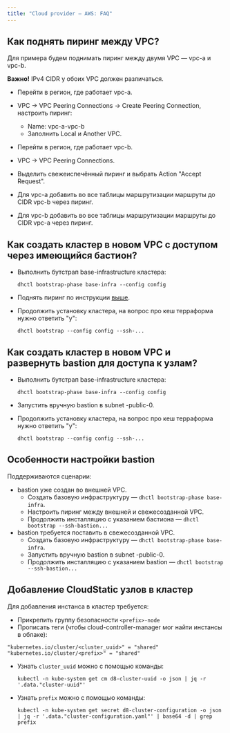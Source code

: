 ```yaml
---
title: "Cloud provider — AWS: FAQ"
---
```



## Как поднять пиринг между VPC?

Для примера будем поднимать пиринг между двумя VPC — vpc-a и vpc-b.

**Важно!**
IPv4 CIDR у обоих VPC должен различаться.

* Перейти в регион, где работает vpc-a.
* VPC -> VPC Peering Connections -> Create Peering Connection, настроить пиринг:

  * Name: vpc-a-vpc-b
  * Заполнить Local и Another VPC.

* Перейти в регион, где работает vpc-b.
* VPC -> VPC Peering Connections.
* Выделить свежеиспечённый пиринг и выбрать Action "Accept Request".
* Для vpc-a добавить во все таблицы маршрутизации маршруты до CIDR vpc-b через пиринг.
* Для vpc-b добавить во все таблицы маршрутизации маршруты до CIDR vpc-a через пиринг.


## Как создать кластер в новом VPC с доступом через имеющийся бастион?

* Выполнить бутстрап base-infrastructure кластера:

  ```shell
  dhctl bootstrap-phase base-infra --config config
  ```

* Поднять пиринг по инструкции [выше](#как-поднять-пиринг-между-vpc).
* Продолжить установку кластера, на вопрос про кеш терраформа нужно ответить "y":

  ```shell
  dhctl bootstrap --config config --ssh-...
  ```

## Как создать кластер в новом VPC и развернуть bastion для доступа к узлам?

* Выполнить бутстрап base-infrastructure кластера:

  ```shell
  dhctl bootstrap-phase base-infra --config config
  ```

* Запустить вручную bastion в subnet <prefix>-public-0.
* Продолжить установку кластера, на вопрос про кеш терраформа нужно ответить "y":

  ```shell
  dhctl bootstrap --config config --ssh-...
  ```

## Особенности настройки bastion

Поддерживаются сценарии:
* bastion уже создан во внешней VPC.
  * Создать базовую инфраструктуру — `dhctl bootstrap-phase base-infra`.
  * Настроить пиринг между внешней и свежесозданной VPC.
  * Продолжить инсталляцию с указанием бастиона — `dhctl bootstrap --ssh-bastion...`
* bastion требуется поставить в свежесозданной VPC.
  * Создать базовую инфраструктуру — `dhctl bootstrap-phase base-infra`.
  * Запустить вручную bastion в subnet <prefix>-public-0.
  * Продолжить инсталляцию с указанием bastion — `dhctl bootstrap --ssh-bastion...`

## Добавление CloudStatic узлов в кластер

Для добавления инстанса в кластер требуется:
  * Прикрепить группу безопасности `<prefix>-node`
  * Прописать теги (чтобы cloud-controller-manager мог найти инстансы в облаке):

  ```
  "kubernetes.io/cluster/<cluster_uuid>" = "shared"
  "kubernetes.io/cluster/<prefix>" = "shared"
  ```

  * Узнать `cluster_uuid` можно с помощью команды:

    ```shell
    kubectl -n kube-system get cm d8-cluster-uuid -o json | jq -r '.data."cluster-uuid"'
    ```

  * Узнать `prefix` можно с помощью команды:
    ```shell
    kubectl -n kube-system get secret d8-cluster-configuration -o json | jq -r '.data."cluster-configuration.yaml"' | base64 -d | grep prefix
    ```

